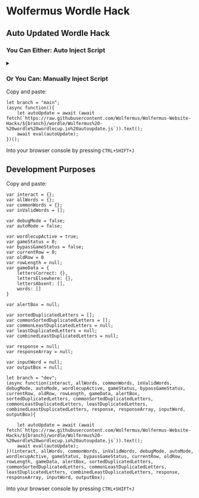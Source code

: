 # Wolfermus Wordle Hack

## Auto Updated Wordle Hack


### You Can Either: Auto Inject Script
<details><summary></summary>
<p>

#### Step 1: Install a user script manager
<details><summary>Desktop</summary>
<p>

##### Known compatibles: 
- Opera/Opera GX: [Tampermonkey](https://addons.opera.com/en-gb/extensions/details/tampermonkey-beta/) or [Violentmonkey](https://violentmonkey.github.io/get-it/) (Follow **Note** About **Opera users**)
- Firefox: [Tampermonkey](https://addons.mozilla.org/en-GB/firefox/addon/tampermonkey/) or [Violentmonkey](https://addons.mozilla.org/en-GB/firefox/addon/violentmonkey/)
- Chrome: [Tampermonkey](https://chrome.google.com/webstore/detail/tampermonkey/dhdgffkkebhmkfjojejmpbldmpobfkfo) or [Violentmonkey](https://chrome.google.com/webstore/detail/violentmonkey/jinjaccalgkegednnccohejagnlnfdag)
- AdGuard: [Comes Installed With A User Script Manager](https://adguard.com/en/adguard-windows/overview.html) (Yes you need the **for windows** not the extension)

##### Unknown compatibles: 
- Firefox: [Greasemonkey](https://addons.mozilla.org/en-GB/firefox/addon/greasemonkey/)
- Safari: [Tampermonkey](https://www.tampermonkey.net/?browser=safari) or [Userscripts](https://apps.apple.com/app/userscripts/id1463298887)
- Microsoft Edge: [Tampermonkey](https://microsoftedge.microsoft.com/addons/detail/tampermonkey/iikmkjmpaadaobahmlepeloendndfphd)
- Maxthon: [Violentmonkey](https://extension.maxthon.com/detail/index.php?view_id=1680)
	
</p>
</details>
	
<details><summary>Android</summary>
<p>

##### Known compatibles: 
- Kiwi: [Tampermonkey](https://chrome.google.com/webstore/detail/tampermonkey/dhdgffkkebhmkfjojejmpbldmpobfkfo) or [Violentmonkey](https://chrome.google.com/webstore/detail/violentmonkey/jinjaccalgkegednnccohejagnlnfdag)
- XBrowser: [Comes Installed With A User Script Manager](https://play.google.com/store/apps/details?id=com.xbrowser.play)

##### Unknown compatibles: 
- AdGuard: [Comes Installed With A User Script Manager](https://adguard.com/en/adguard-android/overview.html) (Altho to use the User Script Manager you need the pro version of the app which either you can pay for or get a limited time trial)
- Firefox: [Greasemonkey](https://addons.mozilla.org/en-GB/firefox/addon/greasemonkey/), [Tampermonkey](https://addons.mozilla.org/en-GB/firefox/addon/tampermonkey/) or [Violentmonkey](https://addons.mozilla.org/en-GB/firefox/addon/violentmonkey/)
	
</p>
</details>
	
<details><summary>iOS</summary>
<p>

##### Known compatibles: 

##### Unknown compatibles: 
- Safari: [Tampermonkey](https://www.tampermonkey.net/?browser=safari) or [Userscripts](https://apps.apple.com/app/userscripts/id1463298887)
- AdGuard: [Comes Installed With A User Script Manager](https://adguard.com/en/adguard-ios/overview.html) (Altho to use the User Script Manager you need the pro version of the app which either you can pay for or get a limited time trial)
- Firefox: [Greasemonkey](https://addons.mozilla.org/en-GB/firefox/addon/greasemonkey/), [Tampermonkey](https://addons.mozilla.org/en-GB/firefox/addon/tampermonkey/) or [Violentmonkey](https://addons.mozilla.org/en-GB/firefox/addon/violentmonkey/)
	
</p>
</details>
	
<br>
	
#### Step 2: Goto the user script	
[Wolfermus Menu Hack Insta Auto Update](Wolfermus%20-%20wordle%20wordlecup.io%20autoupdate.js)

<br>
	
#### Step 3: Install the user script
Click the button **Raw** located top right of where th code is located.
<details><summary>Show Image</summary>
<p>

![image](https://user-images.githubusercontent.com/32810568/162675012-3a1b51a4-5403-449f-aa6d-f4700f241541.png)

</p>
</details>
	
<br>
	
#### Step 4: Click install user script
(If you are using **XBrowser Android App** you need to **copy the link** of the page then press the **button** at the **bottom middle** of the app,
then press the **gear** on the bottom left, click **browser scripts**, click **new script**, click **import script from url**, paste url into the box then press **OK**.)
	
(If you are using the **AdGuard Windows App** you need to **copy the link** of the page you can do this by **right clicking** the **Raw** button in the last step and pressing **Copy Link Address** or by **copying the url** from the url box, then goto the **AdGuard Windows App**, goto **Settings**, then goto **Extensions**, make sure its enabled,
then click **Add Extension**, paste the url link into the box, then click **Install**)
<details><summary>Show Images</summary>
<p>

![image](https://user-images.githubusercontent.com/32810568/162675426-0863863f-8a87-4af3-a4c5-f07defedf203.png)
![image](https://user-images.githubusercontent.com/32810568/162675605-89500e66-b90d-47fa-be30-2d1b796289ee.png)

</p>
</details>
	
</p>
</details>

### Or You Can: Manually Inject Script

Copy and paste:
```
let branch = "main";
(async function(){
	let autoUpdate = await (await fetch(`https://raw.githubusercontent.com/Wolfermus/Wolfermus-Website-Hacks/${branch}/wordle/Wolfermus%20-%20wordle%20wordlecup.io%20autoupdate.js`)).text();
	await eval(autoUpdate);
})();
```
Into your browser console by pressing `CTRL+SHIFT+J`


## Development Purposes

Copy and paste:
```
var interact = {};
var allWords = {};
var commonWords = {};
var inValidWords = [];

var debugMode = false;
var autoMode = false;

var wordlecupActive = true;
var gameStatus = 0;
var bypassGameStatus = false;
var currentRow = 0;
var oldRow = 0
var rowLength = null;
var gameData = {
    lettersCorrect: {},
    lettersElsewhere: {},
    lettersAbsent: [],
    words: []
}

var alertBox = null;

var sortedDuplicatedLetters = [];
var commonSortedDuplicatedLetters = [];
var commonLeastDuplicatedLetters = null;
var leastDuplicatedLetters = null;
var combinedLeastDuplicatedLetters = null;

var response = null;
var responseArray = null;

var inputWord = null;
var outputBox = null;

let branch = "dev";
(async function(interact, allWords, commonWords, inValidWords, debugMode, autoMode, wordlecupActive, gameStatus, bypassGameStatus, currentRow, oldRow, rowLength, gameData, alertBox, sortedDuplicatedLetters, commonSortedDuplicatedLetters, commonLeastDuplicatedLetters, leastDuplicatedLetters, combinedLeastDuplicatedLetters, response, responseArray, inputWord, outputBox){
    
	let autoUpdate = await (await fetch(`https://raw.githubusercontent.com/Wolfermus/Wolfermus-Website-Hacks/${branch}/wordle/Wolfermus%20-%20wordle%20wordlecup.io%20autoupdate.js`)).text();
	await eval(autoUpdate);
})(interact, allWords, commonWords, inValidWords, debugMode, autoMode, wordlecupActive, gameStatus, bypassGameStatus, currentRow, oldRow, rowLength, gameData, alertBox, sortedDuplicatedLetters, commonSortedDuplicatedLetters, commonLeastDuplicatedLetters, leastDuplicatedLetters, combinedLeastDuplicatedLetters, response, responseArray, inputWord, outputBox);
```
Into your browser console by pressing `CTRL+SHIFT+J`
